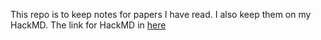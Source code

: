 This repo is to keep notes for papers I have read. I also keep them on my HackMD. The link for HackMD in [here](https://hackmd.io/@okii77)
